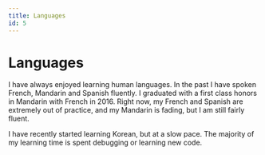 ```yaml
---
title: Languages
id: 5
---
```


# **Languages**

I have always enjoyed learning human languages. In the past I have spoken
French, Mandarin and Spanish fluently. I graduated with a first class honors in
Mandarin with French in 2016. Right now, my French and Spanish are extremely out
of practice, and my Mandarin is fading, but I am still fairly fluent.

I have recently started learning Korean, but at a slow pace. The majority of my
learning time is spent debugging or learning new code.
